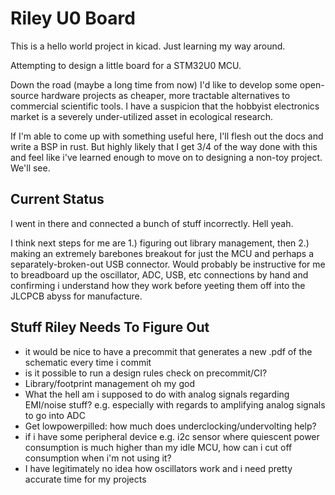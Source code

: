 # Riley U0 Board

This is a hello world project in kicad. Just learning my way around.

Attempting to design a little board for a STM32U0 MCU.

Down the road (maybe a long time from now) I'd like to develop some open-source hardware projects as cheaper, more tractable alternatives to commercial scientific tools. I have a suspicion that the hobbyist electronics market is a severely under-utilized asset in ecological research.

If I'm able to come up with something useful here, I'll flesh out the docs and write a BSP in rust. But highly likely that I get 3/4 of the way done with this and feel like i've learned enough to move on to designing a non-toy project. We'll see.

## Current Status

I went in there and connected a bunch of stuff incorrectly. Hell yeah.

I think next steps for me are 1.) figuring out library management, then 2.) making an extremely barebones breakout for just the MCU and perhaps a separately-broken-out USB connector. Would probably be instructive for me to breadboard up the oscillator, ADC, USB, etc connections by hand and confirming i understand how they work before yeeting them off into the JLCPCB abyss for manufacture.

## Stuff Riley Needs To Figure Out

- it would be nice to have a precommit that generates a new .pdf of the schematic every time i commit
- is it possible to run a design rules check on precommit/CI?
- Library/footprint management oh my god
- What the hell am i supposed to do with analog signals regarding EMI/noise stuff? e.g. especially with regards to amplifying analog signals to go into ADC
- Get lowpowerpilled: how much does underclocking/undervolting help?
- if i have some peripheral device e.g. i2c sensor where quiescent power consumption is much higher than my idle MCU, how can i cut off consumption when i'm not using it?
- I have legitimately no idea how oscillators work and i need pretty accurate time for my projects